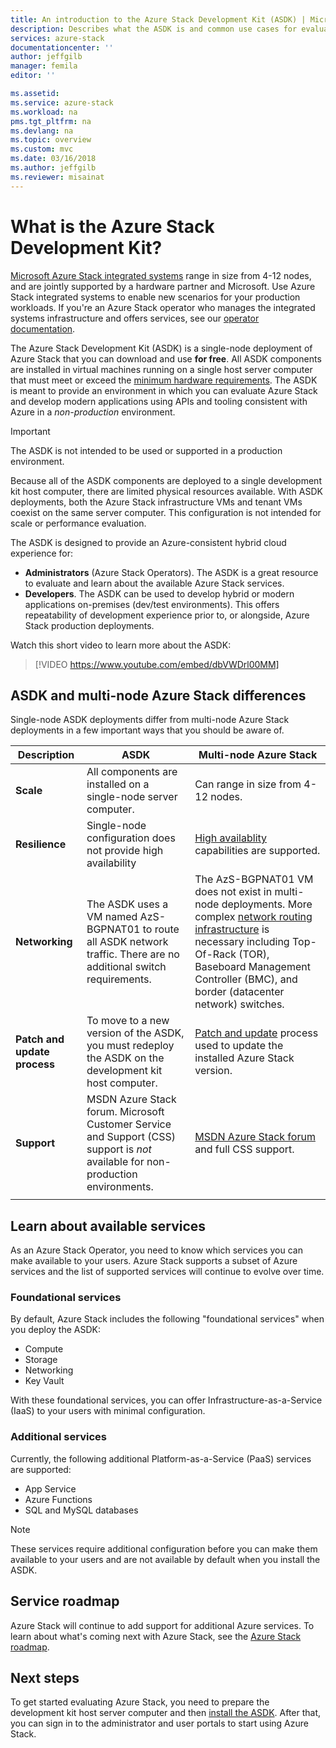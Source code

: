 ```yaml
---
title: An introduction to the Azure Stack Development Kit (ASDK) | Microsoft Docs
description: Describes what the ASDK is and common use cases for evaluating Microsoft Azure Stack.
services: azure-stack
documentationcenter: ''
author: jeffgilb
manager: femila
editor: ''

ms.assetid: 
ms.service: azure-stack
ms.workload: na
pms.tgt_pltfrm: na
ms.devlang: na
ms.topic: overview
ms.custom: mvc
ms.date: 03/16/2018
ms.author: jeffgilb
ms.reviewer: misainat
---
```


# What is the Azure Stack Development Kit?
[Microsoft Azure Stack integrated systems](.\.\azure-stack-poc.md) range in size from 4-12 nodes, and are jointly supported by a hardware partner and Microsoft. Use Azure Stack integrated systems to enable new scenarios for your production workloads. If you're an Azure Stack operator who manages the integrated systems infrastructure and offers services, see our [operator documentation](https://docs.microsoft.com/azure/azure-stack).

The Azure Stack Development Kit (ASDK) is a single-node deployment of Azure Stack that you can download and use **for free**. All ASDK components are installed in virtual machines running on a single host server computer that must meet or exceed the [minimum hardware requirements](asdk-deploy-considerations.md#hardware). The ASDK is meant to provide an environment in which you can evaluate Azure Stack and develop modern applications using APIs and tooling consistent with Azure in a *non-production* environment. 

> [!IMPORTANT]
> The ASDK is not intended to be used or supported in a production environment.

Because all of the ASDK components are deployed to a single development kit host computer, there are limited physical resources available. With ASDK deployments, both the Azure Stack infrastructure VMs and tenant VMs coexist on the same server computer. This configuration is not intended for scale or performance evaluation.

The ASDK is designed to provide an Azure-consistent hybrid cloud experience for:
- **Administrators** (Azure Stack Operators). The ASDK is a great resource to evaluate and learn about the available Azure Stack services.
- **Developers**. The ASDK can be used to develop hybrid or modern applications on-premises (dev/test environments). This offers repeatability of development experience prior to, or alongside, Azure Stack production deployments. 

Watch this short video to learn more about the ASDK:

> [!VIDEO https://www.youtube.com/embed/dbVWDrl00MM]


## ASDK and multi-node Azure Stack differences
Single-node ASDK deployments differ from multi-node Azure Stack deployments in a few important ways that you should be aware of.

|Description|ASDK|Multi-node Azure Stack|
|-----|-----|-----|
|**Scale**|All components are installed on a single-node server computer.|Can range in size from 4-12 nodes.|
|**Resilience**|Single-node configuration does not provide high availability|[High availablity](.\.\azure-stack-key-features.md#high-availability-for-azure-stack) capabilities are supported.|
|**Networking**|The ASDK uses a VM named AzS-BGPNAT01 to route all ASDK network traffic. There are no additional switch requirements.|The AzS-BGPNAT01 VM does not exist in multi-node deployments. More complex [network routing infrastructure](.\.\azure-stack-network.md#network-infrastructure) is necessary including Top-Of-Rack (TOR), Baseboard Management Controller (BMC), and border (datacenter network) switches.|
|**Patch and update process**|To move to a new version of the ASDK, you must redeploy the ASDK on the development kit host computer.|[Patch and update](.\.\azure-stack-updates.md) process used to update the installed Azure Stack version.|
|**Support**|MSDN Azure Stack forum. Microsoft Customer Service and Support (CSS) support is *not* available for non-production environments.|[MSDN Azure Stack forum](https://social.msdn.microsoft.com/Forums/en-US/home?forum=AzureStack) and full CSS support.|
| | |

## Learn about available services
As an Azure Stack Operator, you need to know which services you can make available to your users. Azure Stack supports a subset of Azure services and the list of supported services will continue to evolve over time.

### Foundational services
By default, Azure Stack includes the following "foundational services" when you deploy the ASDK:
- Compute
- Storage
- Networking
- Key Vault

With these foundational services, you can offer Infrastructure-as-a-Service (IaaS) to your users with minimal configuration.

### Additional services
Currently, the following additional Platform-as-a-Service (PaaS) services are supported:
- App Service
- Azure Functions
- SQL and MySQL databases

> [!NOTE]
> These services require additional configuration before you can make them available to your users and are not available by default when you install the ASDK.

## Service roadmap
Azure Stack will continue to add support for additional Azure services. To learn about what's coming next with Azure Stack, see the [Azure Stack roadmap](https://azure.microsoft.com/roadmap/?tag=azure-stack). 


## Next steps
To get started evaluating Azure Stack, you need to prepare the development kit host server computer and then [install the ASDK](asdk-deploy.md). After that, you can sign in to the administrator and user portals to start using Azure Stack.